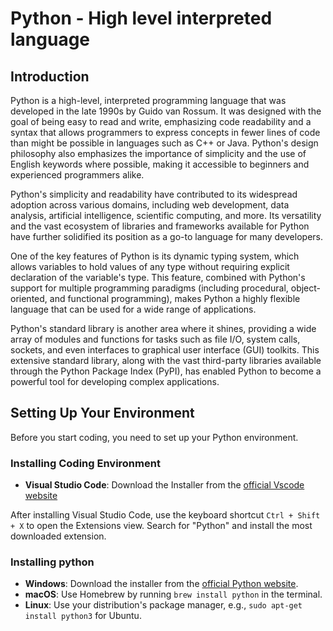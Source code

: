 # Python - High level interpreted language

## Introduction
Python is a high-level, interpreted programming language that was developed in the late 1990s by Guido van Rossum. It was designed with the goal of being easy to read and write, emphasizing code readability and a syntax that allows programmers to express concepts in fewer lines of code than might be possible in languages such as C++ or Java. Python's design philosophy also emphasizes the importance of simplicity and the use of English keywords where possible, making it accessible to beginners and experienced programmers alike.

Python's simplicity and readability have contributed to its widespread adoption across various domains, including web development, data analysis, artificial intelligence, scientific computing, and more. Its versatility and the vast ecosystem of libraries and frameworks available for Python have further solidified its position as a go-to language for many developers.

One of the key features of Python is its dynamic typing system, which allows variables to hold values of any type without requiring explicit declaration of the variable's type. This feature, combined with Python's support for multiple programming paradigms (including procedural, object-oriented, and functional programming), makes Python a highly flexible language that can be used for a wide range of applications.

Python's standard library is another area where it shines, providing a wide array of modules and functions for tasks such as file I/O, system calls, sockets, and even interfaces to graphical user interface (GUI) toolkits. This extensive standard library, along with the vast third-party libraries available through the Python Package Index (PyPI), has enabled Python to become a powerful tool for developing complex applications.


## Setting Up Your Environment

Before you start coding, you need to set up your Python environment.

### Installing Coding Environment

- **Visual Studio Code**: Download the Installer from the [official Vscode website](https://code.visualstudio.com/) 

After installing Visual Studio Code, use the keyboard shortcut `Ctrl + Shift + X` to open the Extensions view. Search for "Python" and install the most downloaded extension.

### Installing python 

- **Windows**: Download the installer from the [official Python website](https://www.python.org/downloads/windows/).
- **macOS**: Use Homebrew by running `brew install python` in the terminal.
- **Linux**: Use your distribution's package manager, e.g., `sudo apt-get install python3` for Ubuntu.